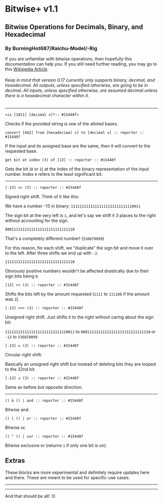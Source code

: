 # Bitwise+ v1.1
## Bitwise Operations for Decimals, Binary, and Hexadecimal
### By BurningHot687/Raichu-Model/-Rig

If you are unfamiliar with bitwise operations, then hopefully this documentation can help you. If you still need further reading, you may go to this [Wikipedia Article](https://en.wikipedia.org/wiki/Bitwise_operation).

###### Keep in mind that version 0.17 currently only supports binary, decimal, and hexadecimal. All outputs, unless specified otherwise, are going to be in decimal. All inputs, unless specified otherwise, are assumed decimal unless there is a hexadecimal character within it.

---

```scratch
<is [1011] [decimal v]?:: #15448f>
```

Checks if the provided string is one of the alloted bases.

```scratch
convert [4d2] from [hexadecimal v] to [decimal v] :: reporter :: #15448f
```

If the input and its assigned base are the same, then it will convert to the requested base.

```scratch
get bit at index (3) of [13] :: reporter :: #15448f
```

Gets the bit (`0` or `1`) at the index of the binary representation of the input number. Index `0` refers to the least significant bit.

---

```scratch
[-13] >> (3) :: reporter :: #15448f
```

Signed right shift. Think of it like this:

We have a number -13 in binary:
`11111111111111111111111111110011`

The sign bit at the very left is `1`, and let's say we shift it 3 places to the right without accounting for the sign.

`00011111111111111111111111111110`

That's a completely different number! (`536870899`)

For this reason, for each shift, we "duplicate" the sign bit and move it over to the left. After three shifts we end up with `-2`.

`11111111111111111111111111111110`

Obviously positive numbers wouldn't be affected drastically due to their sign bits being `0`.

```scratch
[13] << (3) :: reporter :: #15448f
```

Shifts the bits left by the amount requested (`1111` to `111100` if the amount was `2`).

```scratch
[-13] >>> (3) :: reporter :: #15448f
```

Unsigned right shift. Just shifts it to the right without caring about the sign bit:

`11111111111111111111111111110011` to `00011111111111111111111111111110` or `-13` to `536870899`

```scratch
[-13] ↻ (3) :: reporter :: #15448f
```

Circular right shift: 

Basically an unsigned right shift but instead of deleting bits they are looped to the 32nd bit.

```scratch
[-13] ↺ (3) :: reporter :: #15448f
```

Same as before but opposite direction.

---

```scratch
() & () | and :: reporter :: #15448f
```

Bitwise and.

```scratch
() | () | or :: reporter :: #15448f
```

Bitwise or.

```scratch
() ^ () | xor :: reporter :: #15448f
```

Bitwise exclusive or (returns `1` if only one bit is on).

## Extras

These blocks are more experimental and definitely require updates here and there. These are meant to be used for specific-use cases.

---

---



And that should be all! :D
